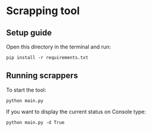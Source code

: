 # Scrapping tool

## Setup guide
Open this directory in the terminal and run:
```
pip install -r requirements.txt
```

## Running scrappers
To start the tool:
```
python main.py 
```
If you want to display the current status on Console type:
```
python main.py -d True
```
